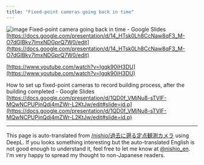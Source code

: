 ```yaml
---
title: "Fixed-point cameras going back in time"
---
```


![image](https://gyazo.com/57bb54e622c045dedaf099c93e534fe0/thumb/1000)
Fixed-point camera going back in time - Google Slides
[https://docs.google.com/presentation/d/14_HTsk0Lh8CcNaw8qF3_M-O7dGIBkv7ImxNDGprQ7W0/edit](https://docs.google.com/presentation/d/14_HTsk0Lh8CcNaw8qF3_M-O7dGIBkv7ImxNDGprQ7W0/edit)

[https://www.youtube.com/watch?v=Igqk90iH3DU](https://www.youtube.com/watch?v=Igqk90iH3DU)

How to set up fixed-point cameras to record building process, after the building completed - Google Slides
[https://docs.google.com/presentation/d/1QD0f_VMjNu8-sTVlF-MQwNCPUPjnQdj4mZWr-L2KtJw/edit#slide=id.p](https://docs.google.com/presentation/d/1QD0f_VMjNu8-sTVlF-MQwNCPUPjnQdj4mZWr-L2KtJw/edit#slide=id.p)

---
This page is auto-translated from [/nishio/過去に遡る定点観測カメラ](https://scrapbox.io/nishio/過去に遡る定点観測カメラ) using DeepL. If you looks something interesting but the auto-translated English is not good enough to understand it, feel free to let me know at [@nishio_en](https://twitter.com/nishio_en). I'm very happy to spread my thought to non-Japanese readers.